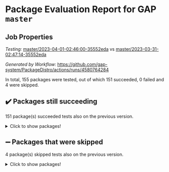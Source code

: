 # Package Evaluation Report for GAP `master`

## Job Properties

*Testing:* [master/2023-04-01-02:46:00-35552eda](https://github.com/gap-system/PackageDistro/blob/data/reports/master/2023-04-01-02:46:00-35552eda) vs [master/2023-03-31-02:47:14-35552eda](https://github.com/gap-system/PackageDistro/blob/data/reports/master/2023-03-31-02:47:14-35552eda)

*Generated by Workflow:* https://github.com/gap-system/PackageDistro/actions/runs/4580764284

In total, 155 packages were tested, out of which 151 succeeded, 0 failed and 4 were skipped.

## :heavy_check_mark: Packages still succeeding

151 package(s) succeeded tests also on the previous version.
<details><summary>Click to show packages!</summary>

- 4ti2interface 2023.02-04 [(success)](https://github.com/gap-system/PackageDistro/actions/runs/4580764284/jobs/8089898967)
- ace 5.6.2 [(success)](https://github.com/gap-system/PackageDistro/actions/runs/4580764284/jobs/8089899063)
- aclib 1.3.2 [(success)](https://github.com/gap-system/PackageDistro/actions/runs/4580764284/jobs/8089899127)
- agt 0.3.1 [(success)](https://github.com/gap-system/PackageDistro/actions/runs/4580764284/jobs/8089899191)
- alnuth 3.2.1 [(success)](https://github.com/gap-system/PackageDistro/actions/runs/4580764284/jobs/8089899261)
- anupq 3.3.0 [(success)](https://github.com/gap-system/PackageDistro/actions/runs/4580764284/jobs/8089899346)
- atlasrep 2.1.6 [(success)](https://github.com/gap-system/PackageDistro/actions/runs/4580764284/jobs/8089899439)
- autodoc 2022.10.20 [(success)](https://github.com/gap-system/PackageDistro/actions/runs/4580764284/jobs/8089899520)
- automata 1.15 [(success)](https://github.com/gap-system/PackageDistro/actions/runs/4580764284/jobs/8089899597)
- automgrp 1.3.2 [(success)](https://github.com/gap-system/PackageDistro/actions/runs/4580764284/jobs/8089899662)
- autpgrp 1.11 [(success)](https://github.com/gap-system/PackageDistro/actions/runs/4580764284/jobs/8089899731)
- cap 2023.03-13 [(success)](https://github.com/gap-system/PackageDistro/actions/runs/4580764284/jobs/8089899815)
- caratinterface 2.3.4 [(success)](https://github.com/gap-system/PackageDistro/actions/runs/4580764284/jobs/8089899870)
- cddinterface 2022.11.01 [(success)](https://github.com/gap-system/PackageDistro/actions/runs/4580764284/jobs/8089899940)
- circle 1.6.6 [(success)](https://github.com/gap-system/PackageDistro/actions/runs/4580764284/jobs/8089900026)
- classicpres 1.22 [(success)](https://github.com/gap-system/PackageDistro/actions/runs/4580764284/jobs/8089900103)
- cohomolo 1.6.11 [(success)](https://github.com/gap-system/PackageDistro/actions/runs/4580764284/jobs/8089900198)
- congruence 1.2.5 [(success)](https://github.com/gap-system/PackageDistro/actions/runs/4580764284/jobs/8089900257)
- corelg 1.56 [(success)](https://github.com/gap-system/PackageDistro/actions/runs/4580764284/jobs/8089900314)
- crime 1.6 [(success)](https://github.com/gap-system/PackageDistro/actions/runs/4580764284/jobs/8089900368)
- crisp 1.4.6 [(success)](https://github.com/gap-system/PackageDistro/actions/runs/4580764284/jobs/8089900426)
- crypting 0.10.4 [(success)](https://github.com/gap-system/PackageDistro/actions/runs/4580764284/jobs/8089900477)
- cryst 4.1.25 [(success)](https://github.com/gap-system/PackageDistro/actions/runs/4580764284/jobs/8089900541)
- crystcat 1.1.10 [(success)](https://github.com/gap-system/PackageDistro/actions/runs/4580764284/jobs/8089900617)
- ctbllib 1.3.5 [(success)](https://github.com/gap-system/PackageDistro/actions/runs/4580764284/jobs/8089900683)
- cubefree 1.19 [(success)](https://github.com/gap-system/PackageDistro/actions/runs/4580764284/jobs/8089900738)
- curlinterface 2.3.1 [(success)](https://github.com/gap-system/PackageDistro/actions/runs/4580764284/jobs/8089900801)
- cvec 2.8.1 [(success)](https://github.com/gap-system/PackageDistro/actions/runs/4580764284/jobs/8089900872)
- datastructures 0.3.0 [(success)](https://github.com/gap-system/PackageDistro/actions/runs/4580764284/jobs/8089900943)
- deepthought 1.0.6 [(success)](https://github.com/gap-system/PackageDistro/actions/runs/4580764284/jobs/8089901014)
- design 1.8 [(success)](https://github.com/gap-system/PackageDistro/actions/runs/4580764284/jobs/8089901074)
- difsets 2.3.1 [(success)](https://github.com/gap-system/PackageDistro/actions/runs/4580764284/jobs/8089901142)
- digraphs 1.6.1 [(success)](https://github.com/gap-system/PackageDistro/actions/runs/4580764284/jobs/8089901212)
- edim 1.3.7 [(success)](https://github.com/gap-system/PackageDistro/actions/runs/4580764284/jobs/8089901296)
- example 4.3.4 [(success)](https://github.com/gap-system/PackageDistro/actions/runs/4580764284/jobs/8089901374)
- examplesforhomalg 2023.02-04 [(success)](https://github.com/gap-system/PackageDistro/actions/runs/4580764284/jobs/8089901437)
- factint 1.6.3 [(success)](https://github.com/gap-system/PackageDistro/actions/runs/4580764284/jobs/8089901511)
- ferret 1.0.9 [(success)](https://github.com/gap-system/PackageDistro/actions/runs/4580764284/jobs/8089901578)
- fga 1.4.0 [(success)](https://github.com/gap-system/PackageDistro/actions/runs/4580764284/jobs/8089901637)
- fining 1.5.5 [(success)](https://github.com/gap-system/PackageDistro/actions/runs/4580764284/jobs/8089901708)
- float 1.0.3 [(success)](https://github.com/gap-system/PackageDistro/actions/runs/4580764284/jobs/8089901784)
- format 1.4.3 [(success)](https://github.com/gap-system/PackageDistro/actions/runs/4580764284/jobs/8089901857)
- forms 1.2.9 [(success)](https://github.com/gap-system/PackageDistro/actions/runs/4580764284/jobs/8089901936)
- fplsa 1.2.6 [(success)](https://github.com/gap-system/PackageDistro/actions/runs/4580764284/jobs/8089902005)
- fr 2.4.12 [(success)](https://github.com/gap-system/PackageDistro/actions/runs/4580764284/jobs/8089902074)
- francy 1.2.5 [(success)](https://github.com/gap-system/PackageDistro/actions/runs/4580764284/jobs/8089902141)
- fwtree 1.3 [(success)](https://github.com/gap-system/PackageDistro/actions/runs/4580764284/jobs/8089902211)
- gapdoc 1.6.6 [(success)](https://github.com/gap-system/PackageDistro/actions/runs/4580764284/jobs/8089902290)
- gauss 2023.02-04 [(success)](https://github.com/gap-system/PackageDistro/actions/runs/4580764284/jobs/8089902354)
- gaussforhomalg 2023.02-04 [(success)](https://github.com/gap-system/PackageDistro/actions/runs/4580764284/jobs/8089902432)
- gbnp 1.0.5 [(success)](https://github.com/gap-system/PackageDistro/actions/runs/4580764284/jobs/8089902486)
- generalizedmorphismsforcap 2023.03-01 [(success)](https://github.com/gap-system/PackageDistro/actions/runs/4580764284/jobs/8089902551)
- genss 1.6.8 [(success)](https://github.com/gap-system/PackageDistro/actions/runs/4580764284/jobs/8089902600)
- gradedmodules 2023.02-04 [(success)](https://github.com/gap-system/PackageDistro/actions/runs/4580764284/jobs/8089902647)
- gradedringforhomalg 2023.02-04 [(success)](https://github.com/gap-system/PackageDistro/actions/runs/4580764284/jobs/8089902723)
- grape 4.9.0 [(success)](https://github.com/gap-system/PackageDistro/actions/runs/4580764284/jobs/8089902775)
- groupoids 1.73 [(success)](https://github.com/gap-system/PackageDistro/actions/runs/4580764284/jobs/8089902828)
- grpconst 2.6.4 [(success)](https://github.com/gap-system/PackageDistro/actions/runs/4580764284/jobs/8089902873)
- guarana 0.96.3 [(success)](https://github.com/gap-system/PackageDistro/actions/runs/4580764284/jobs/8089902912)
- guava 3.18 [(success)](https://github.com/gap-system/PackageDistro/actions/runs/4580764284/jobs/8089902961)
- hap 1.54 [(success)](https://github.com/gap-system/PackageDistro/actions/runs/4580764284/jobs/8089903021)
- hapcryst 0.1.15 [(success)](https://github.com/gap-system/PackageDistro/actions/runs/4580764284/jobs/8089903077)
- hecke 1.5.3 [(success)](https://github.com/gap-system/PackageDistro/actions/runs/4580764284/jobs/8089903134)
- help 3.5 [(success)](https://github.com/gap-system/PackageDistro/actions/runs/4580764284/jobs/8089903188)
- homalg 2023.02-05 [(success)](https://github.com/gap-system/PackageDistro/actions/runs/4580764284/jobs/8089903225)
- homalgtocas 2023.02-04 [(success)](https://github.com/gap-system/PackageDistro/actions/runs/4580764284/jobs/8089903274)
- idrel 2.45 [(success)](https://github.com/gap-system/PackageDistro/actions/runs/4580764284/jobs/8089903323)
- images 1.3.1 [(success)](https://github.com/gap-system/PackageDistro/actions/runs/4580764284/jobs/8089903380)
- intpic 0.3.0 [(success)](https://github.com/gap-system/PackageDistro/actions/runs/4580764284/jobs/8089903446)
- io 4.8.1 [(success)](https://github.com/gap-system/PackageDistro/actions/runs/4580764284/jobs/8089903504)
- io_forhomalg 2023.02-04 [(success)](https://github.com/gap-system/PackageDistro/actions/runs/4580764284/jobs/8089903594)
- irredsol 1.4.4 [(success)](https://github.com/gap-system/PackageDistro/actions/runs/4580764284/jobs/8089903653)
- json 2.1.1 [(success)](https://github.com/gap-system/PackageDistro/actions/runs/4580764284/jobs/8089903710)
- jupyterkernel 1.5.0 [(success)](https://github.com/gap-system/PackageDistro/actions/runs/4580764284/jobs/8089903789)
- jupyterviz 1.5.6 [(success)](https://github.com/gap-system/PackageDistro/actions/runs/4580764284/jobs/8089903851)
- kan 1.35 [(success)](https://github.com/gap-system/PackageDistro/actions/runs/4580764284/jobs/8089903891)
- kbmag 1.5.11 [(success)](https://github.com/gap-system/PackageDistro/actions/runs/4580764284/jobs/8089903951)
- laguna 3.9.6 [(success)](https://github.com/gap-system/PackageDistro/actions/runs/4580764284/jobs/8089904014)
- liealgdb 2.2.1 [(success)](https://github.com/gap-system/PackageDistro/actions/runs/4580764284/jobs/8089904083)
- liepring 2.8 [(success)](https://github.com/gap-system/PackageDistro/actions/runs/4580764284/jobs/8089904129)
- liering 2.4.2 [(success)](https://github.com/gap-system/PackageDistro/actions/runs/4580764284/jobs/8089904178)
- linearalgebraforcap 2023.03-06 [(success)](https://github.com/gap-system/PackageDistro/actions/runs/4580764284/jobs/8089904237)
- localizeringforhomalg 2023.02-04 [(success)](https://github.com/gap-system/PackageDistro/actions/runs/4580764284/jobs/8089904305)
- loops 3.4.3 [(success)](https://github.com/gap-system/PackageDistro/actions/runs/4580764284/jobs/8089904356)
- lpres 1.0.3 [(success)](https://github.com/gap-system/PackageDistro/actions/runs/4580764284/jobs/8089904462)
- majoranaalgebras 1.5.1 [(success)](https://github.com/gap-system/PackageDistro/actions/runs/4580764284/jobs/8089904517)
- mapclass 1.4.6 [(success)](https://github.com/gap-system/PackageDistro/actions/runs/4580764284/jobs/8089904593)
- matgrp 0.70 [(success)](https://github.com/gap-system/PackageDistro/actions/runs/4580764284/jobs/8089904660)
- matricesforhomalg 2023.02-04 [(success)](https://github.com/gap-system/PackageDistro/actions/runs/4580764284/jobs/8089904724)
- modisom 2.5.4 [(success)](https://github.com/gap-system/PackageDistro/actions/runs/4580764284/jobs/8089904791)
- modulepresentationsforcap 2023.03-01 [(success)](https://github.com/gap-system/PackageDistro/actions/runs/4580764284/jobs/8089904847)
- modules 2023.02-04 [(success)](https://github.com/gap-system/PackageDistro/actions/runs/4580764284/jobs/8089904910)
- monoidalcategories 2023.03-01 [(success)](https://github.com/gap-system/PackageDistro/actions/runs/4580764284/jobs/8089904975)
- nconvex 2022.09-01 [(success)](https://github.com/gap-system/PackageDistro/actions/runs/4580764284/jobs/8089905038)
- nilmat 1.4.2 [(success)](https://github.com/gap-system/PackageDistro/actions/runs/4580764284/jobs/8089905105)
- nock 1.5 [(success)](https://github.com/gap-system/PackageDistro/actions/runs/4580764284/jobs/8089905173)
- normalizinterface 1.3.5 [(success)](https://github.com/gap-system/PackageDistro/actions/runs/4580764284/jobs/8089905231)
- nq 2.5.10 [(success)](https://github.com/gap-system/PackageDistro/actions/runs/4580764284/jobs/8089905301)
- numericalsgps 1.3.1 [(success)](https://github.com/gap-system/PackageDistro/actions/runs/4580764284/jobs/8089905393)
- openmath 11.5.3 [(success)](https://github.com/gap-system/PackageDistro/actions/runs/4580764284/jobs/8089905457)
- orb 4.9.0 [(success)](https://github.com/gap-system/PackageDistro/actions/runs/4580764284/jobs/8089905521)
- packagemanager 1.4.1 [(success)](https://github.com/gap-system/PackageDistro/actions/runs/4580764284/jobs/8089905625)
- patternclass 2.4.3 [(success)](https://github.com/gap-system/PackageDistro/actions/runs/4580764284/jobs/8089905694)
- permut 2.0.4 [(success)](https://github.com/gap-system/PackageDistro/actions/runs/4580764284/jobs/8089905759)
- polenta 1.3.10 [(success)](https://github.com/gap-system/PackageDistro/actions/runs/4580764284/jobs/8089905833)
- polymaking 0.8.6 [(success)](https://github.com/gap-system/PackageDistro/actions/runs/4580764284/jobs/8089905896)
- primgrp 3.4.4 [(success)](https://github.com/gap-system/PackageDistro/actions/runs/4580764284/jobs/8089905959)
- profiling 2.5.2 [(success)](https://github.com/gap-system/PackageDistro/actions/runs/4580764284/jobs/8089906032)
- qpa 1.34 [(success)](https://github.com/gap-system/PackageDistro/actions/runs/4580764284/jobs/8089906089)
- quagroup 1.8.3 [(success)](https://github.com/gap-system/PackageDistro/actions/runs/4580764284/jobs/8089906157)
- radiroot 2.9 [(success)](https://github.com/gap-system/PackageDistro/actions/runs/4580764284/jobs/8089906233)
- rcwa 4.7.1 [(success)](https://github.com/gap-system/PackageDistro/actions/runs/4580764284/jobs/8089906312)
- rds 1.8 [(success)](https://github.com/gap-system/PackageDistro/actions/runs/4580764284/jobs/8089906385)
- recog 1.4.2 [(success)](https://github.com/gap-system/PackageDistro/actions/runs/4580764284/jobs/8089906453)
- repndecomp 1.3.0 [(success)](https://github.com/gap-system/PackageDistro/actions/runs/4580764284/jobs/8089906519)
- repsn 3.1.1 [(success)](https://github.com/gap-system/PackageDistro/actions/runs/4580764284/jobs/8089906594)
- resclasses 4.7.3 [(success)](https://github.com/gap-system/PackageDistro/actions/runs/4580764284/jobs/8089906695)
- ringsforhomalg 2023.02-05 [(success)](https://github.com/gap-system/PackageDistro/actions/runs/4580764284/jobs/8089906791)
- sco 2023.02-04 [(success)](https://github.com/gap-system/PackageDistro/actions/runs/4580764284/jobs/8089906876)
- scscp 2.4.1 [(success)](https://github.com/gap-system/PackageDistro/actions/runs/4580764284/jobs/8089906953)
- semigroups 5.2.1 [(success)](https://github.com/gap-system/PackageDistro/actions/runs/4580764284/jobs/8089907025)
- sglppow 2.3 [(success)](https://github.com/gap-system/PackageDistro/actions/runs/4580764284/jobs/8089907089)
- sgpviz 0.999.5 [(success)](https://github.com/gap-system/PackageDistro/actions/runs/4580764284/jobs/8089907173)
- simpcomp 2.1.14 [(success)](https://github.com/gap-system/PackageDistro/actions/runs/4580764284/jobs/8089907247)
- singular 2023.02.09 [(success)](https://github.com/gap-system/PackageDistro/actions/runs/4580764284/jobs/8089907311)
- sl2reps 1.1 [(success)](https://github.com/gap-system/PackageDistro/actions/runs/4580764284/jobs/8089907396)
- sla 1.5.3 [(success)](https://github.com/gap-system/PackageDistro/actions/runs/4580764284/jobs/8089907459)
- smallgrp 1.5.2 [(success)](https://github.com/gap-system/PackageDistro/actions/runs/4580764284/jobs/8089907541)
- smallsemi 0.6.13 [(success)](https://github.com/gap-system/PackageDistro/actions/runs/4580764284/jobs/8089907619)
- sonata 2.9.6 [(success)](https://github.com/gap-system/PackageDistro/actions/runs/4580764284/jobs/8089907696)
- sophus 1.27 [(success)](https://github.com/gap-system/PackageDistro/actions/runs/4580764284/jobs/8089907757)
- spinsym 1.5.2 [(success)](https://github.com/gap-system/PackageDistro/actions/runs/4580764284/jobs/8089907815)
- standardff 0.9.4 [(success)](https://github.com/gap-system/PackageDistro/actions/runs/4580764284/jobs/8089907919)
- symbcompcc 1.3.2 [(success)](https://github.com/gap-system/PackageDistro/actions/runs/4580764284/jobs/8089907986)
- thelma 1.3 [(success)](https://github.com/gap-system/PackageDistro/actions/runs/4580764284/jobs/8089908055)
- tomlib 1.2.9 [(success)](https://github.com/gap-system/PackageDistro/actions/runs/4580764284/jobs/8089908115)
- toolsforhomalg 2023.03-01 [(success)](https://github.com/gap-system/PackageDistro/actions/runs/4580764284/jobs/8089908178)
- toric 1.9.5 [(success)](https://github.com/gap-system/PackageDistro/actions/runs/4580764284/jobs/8089908241)
- toricvarieties 2022.07.13 [(success)](https://github.com/gap-system/PackageDistro/actions/runs/4580764284/jobs/8089908312)
- transgrp 3.6.3 [(success)](https://github.com/gap-system/PackageDistro/actions/runs/4580764284/jobs/8089908381)
- ugaly 4.0.3 [(success)](https://github.com/gap-system/PackageDistro/actions/runs/4580764284/jobs/8089908457)
- unipot 1.5 [(success)](https://github.com/gap-system/PackageDistro/actions/runs/4580764284/jobs/8089908527)
- unitlib 4.2.0 [(success)](https://github.com/gap-system/PackageDistro/actions/runs/4580764284/jobs/8089908593)
- utils 0.82 [(success)](https://github.com/gap-system/PackageDistro/actions/runs/4580764284/jobs/8089908678)
- uuid 0.7 [(success)](https://github.com/gap-system/PackageDistro/actions/runs/4580764284/jobs/8089908733)
- walrus 0.9991 [(success)](https://github.com/gap-system/PackageDistro/actions/runs/4580764284/jobs/8089908800)
- wedderga 4.10.3 [(success)](https://github.com/gap-system/PackageDistro/actions/runs/4580764284/jobs/8089908846)
- xmod 2.91 [(success)](https://github.com/gap-system/PackageDistro/actions/runs/4580764284/jobs/8089908893)
- xmodalg 1.23 [(success)](https://github.com/gap-system/PackageDistro/actions/runs/4580764284/jobs/8089908947)
- yangbaxter 0.10.3 [(success)](https://github.com/gap-system/PackageDistro/actions/runs/4580764284/jobs/8089909020)
- zeromqinterface 0.14 [(success)](https://github.com/gap-system/PackageDistro/actions/runs/4580764284/jobs/8089909140)
</details>

## :heavy_minus_sign: Packages that were skipped

4 package(s) skipped tests also on the previous version.
<details><summary>Click to show packages!</summary>

- browse 1.8.21 [(skipped)](https://github.com/gap-system/PackageDistro/actions/runs/4580764284/jobs/8089763371)
- itc 1.5.1 [(skipped)](https://github.com/gap-system/PackageDistro/actions/runs/4580764284/jobs/8089763371)
- polycyclic 2.16 [(skipped)](https://github.com/gap-system/PackageDistro/actions/runs/4580764284/jobs/8089763371)
- xgap 4.31 [(skipped)](https://github.com/gap-system/PackageDistro/actions/runs/4580764284/jobs/8089763371)
</details>

